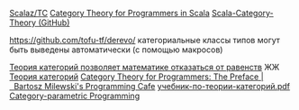 

[Scalaz/TC](https://github.com/scalaz/scalaz/tree/series/8.0.x/base/shared/src/main/scala/scalaz/tc)
[Category Theory for Programmers in Scala](https://ctfpis.gitbook.io/project/category-theory-for-programmers)
[Scala-Category-Theory (GitHub)](https://github.com/elbaulp/Scala-Category-Theory)

https://github.com/tofu-tf/derevo/ категориальные классы типов могут быть выведены автоматически (с помощью макросов)

[Теория категорий позволяет математике отказаться от равенств](https://habr.com/ru/post/476372/)
ЖЖ [Теория категорий](https://category-theory.livejournal.com/)
[Category Theory for Programmers: The Preface |   Bartosz Milewski's Programming Cafe](https://bartoszmilewski.com/2014/10/28/category-theory-for-programmers-the-preface/)
[учебник-по-теории-категорий.pdf](http://komar.in/files/%D1%83%D1%87%D0%B5%D0%B1%D0%BD%D0%B8%D0%BA-%D0%BF%D0%BE-%D1%82%D0%B5%D0%BE%D1%80%D0%B8%D0%B8-%D0%BA%D0%B0%D1%82%D0%B5%D0%B3%D0%BE%D1%80%D0%B8%D0%B9.pdf)
[Category-parametric Programming](https://github.com/sellout/category-parametric-talk/blob/master/scala-io.org)


